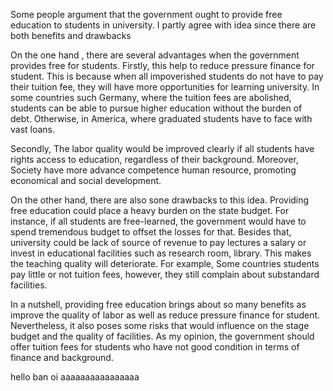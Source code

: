 Some people argument that the government ought to provide free education to students in university. I partly agree with idea since there are both benefits and drawbacks 

On the one hand , there are several advantages when the government provides free for students. Firstly, this help to reduce pressure finance for student. This is because when all impoverished students do not have to pay their tuition fee, they will have more opportunities for learning university. 
In some countries such Germany, where the tuition fees are abolished, students can be able to pursue higher education without the burden of debt. Otherwise, in America, where graduated students have to face with vast loans.

Secondly, The labor quality would be improved clearly if all students have rights access to education, regardless of their background. Moreover, Society have more advance competence human resource, promoting economical and social development. 

On the other hand, there are also sone drawbacks to this idea. Providing free education could place a heavy burden on the state budget. For instance, if all students are free-learned, the government would have to spend tremendous budget to offset the losses for that. Besides that, university could be lack of source of revenue to pay lectures a salary or invest in educational facilities such as research room, library. This makes the teaching quality will deteriorate. For example, Some countries students pay little or not tuition fees, however, they still complain about substandard facilities.


In a nutshell,  providing free education brings about so many benefits as improve the quality of labor as well as reduce pressure finance for student.
Nevertheless, it also poses some risks that would influence on the stage budget and the quality of facilities. As my opinion, the government should
offer tuition fees for students who have not good condition in terms of finance and background.


hello ban oi
aaaaaaaaaaaaaaaa
